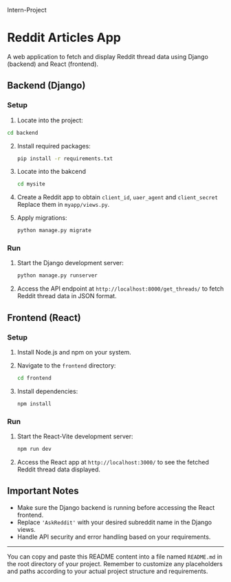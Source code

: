 Intern-Project

# Reddit Articles App

A web application to fetch and display Reddit thread data using Django (backend) and React (frontend).

## Backend (Django)

### Setup


1.  Locate into the project:
   ```bash
   cd backend
   ```

2. Install required packages:
   ```bash
   pip install -r requirements.txt
   ```
3. Locate into the bakcend
   ```bash
   cd mysite
   ```
4. Create a Reddit app to obtain `client_id`, `uaer_agent` and `client_secret` Replace them in `myapp/views.py`.

5. Apply migrations:
   ```bash
   python manage.py migrate
   ```



### Run

1. Start the Django development server:
   ```bash
   python manage.py runserver
   ```
2. Access the API endpoint at `http://localhost:8000/get_threads/` to fetch Reddit thread data in JSON format.

## Frontend (React)

### Setup

1. Install Node.js and npm on your system.

2. Navigate to the `frontend` directory:
   ```bash
   cd frontend
   ```

3. Install dependencies:
   ```bash
   npm install
   ```

### Run

1. Start the React-Vite development server:
   ```bash
   npm run dev
   ```

2. Access the React app at `http://localhost:3000/` to see the fetched Reddit thread data displayed.

## Important Notes

- Make sure the Django backend is running before accessing the React frontend.
- Replace `'AskReddit'` with your desired subreddit name in the Django views.
- Handle API security and error handling based on your requirements.

---

You can copy and paste this README content into a file named `README.md` in the root directory of your project. Remember to customize any placeholders and paths according to your actual project structure and requirements.
